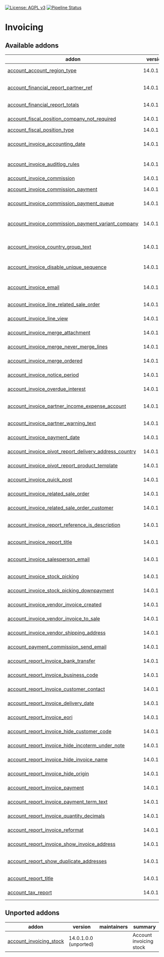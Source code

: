[![License: AGPL v3](https://img.shields.io/badge/License-AGPL%20v3-blue.svg)](https://www.gnu.org/licenses/agpl-3.0)
[![Pipeline Status](https://gitlab.com/tawasta/odoo/account-invoicing/badges/14.0-dev/pipeline.svg)](https://gitlab.com/tawasta/odoo/account-invoicing/-/pipelines/)

Invoicing
=========

[//]: # (addons)

Available addons
----------------
addon | version | maintainers | summary
--- | --- | --- | ---
[account_account_region_type](account_account_region_type/) | 14.0.1.0.0 |  | Set region type for an account
[account_financial_report_partner_ref](account_financial_report_partner_ref/) | 14.0.1.0.1 |  | A ref number of a partner is added to General Ledger report
[account_financial_report_totals](account_financial_report_totals/) | 14.0.1.0.0 |  | Adds totals of each column to trial balance
[account_fiscal_position_company_not_required](account_fiscal_position_company_not_required/) | 14.0.1.0.0 |  | Company will not be required on fiscal positions
[account_fiscal_position_type](account_fiscal_position_type/) | 14.0.1.0.0 |  | Fiscal Position type
[account_invoice_accounting_date](account_invoice_accounting_date/) | 14.0.1.0.0 |  | Allows setting a distinct invoice date and accounting date
[account_invoice_auditlog_rules](account_invoice_auditlog_rules/) | 14.0.1.0.0 |  | Adds audit log rules for account.move and account.move.line
[account_invoice_commission](account_invoice_commission/) | 14.0.1.0.3 |  | account_invoice_commission
[account_invoice_commission_payment](account_invoice_commission_payment/) | 14.0.1.6.2 |  | Allows Making commission payments from invoices
[account_invoice_commission_payment_queue](account_invoice_commission_payment_queue/) | 14.0.1.0.1 |  | Create commission payments as queued jobs
[account_invoice_commission_payment_variant_company](account_invoice_commission_payment_variant_company/) | 14.0.1.0.0 |  | Use product variant company as recipient in invoice commission payments
[account_invoice_country_group_text](account_invoice_country_group_text/) | 14.0.1.0.0 |  | Get account invoice report text from country groups setting
[account_invoice_disable_unique_sequence](account_invoice_disable_unique_sequence/) | 14.0.1.0.0 |  | Allows multiple invoices to exist with the same sequence number
[account_invoice_email](account_invoice_email/) | 14.0.1.1.0 |  | Send invoice email to invoice email address instead of default email address
[account_invoice_line_related_sale_order](account_invoice_line_related_sale_order/) | 14.0.1.0.0 |  | Related sale of an invoice line
[account_invoice_line_view](account_invoice_line_view/) | 14.0.1.0.5 |  | Add a readonly invoice line view
[account_invoice_merge_attachment](account_invoice_merge_attachment/) | 14.0.1.1.0 |  | Consider attachment during invoice merge process
[account_invoice_merge_never_merge_lines](account_invoice_merge_never_merge_lines/) | 14.0.1.1.0 |  | Never merge lines while merging invoices.
[account_invoice_merge_ordered](account_invoice_merge_ordered/) | 14.0.1.0.1 |  | Account Invoice Merge - keep line order
[account_invoice_notice_period](account_invoice_notice_period/) | 14.0.1.0.0 |  | Notice period field for invoices and partners
[account_invoice_overdue_interest](account_invoice_overdue_interest/) | 14.0.1.0.0 |  | Overdue interest % field for invoices and partners
[account_invoice_partner_income_expense_account](account_invoice_partner_income_expense_account/) | 14.0.1.0.1 |  | Partner-specific income and expense accounts for invoice lines
[account_invoice_partner_warning_text](account_invoice_partner_warning_text/) | 14.0.1.0.0 |  | Adds Partner warning text to invoice
[account_invoice_payment_date](account_invoice_payment_date/) | 14.0.1.0.0 |  | Save the date when invoice was fully paid
[account_invoice_pivot_report_delivery_address_country](account_invoice_pivot_report_delivery_address_country/) | 14.0.1.0.2 |  | Group pivot report by delivery address country
[account_invoice_pivot_report_product_template](account_invoice_pivot_report_product_template/) | 14.0.1.0.0 |  | Group pivot report by Product Template
[account_invoice_quick_post](account_invoice_quick_post/) | 14.0.1.0.0 |  | Post (confirm) invoices from line view
[account_invoice_related_sale_order](account_invoice_related_sale_order/) | 14.0.1.0.1 |  | Related Sale Orders of Invoice
[account_invoice_related_sale_order_customer](account_invoice_related_sale_order_customer/) | 14.0.1.0.0 |  | Related Customer of Invoice sale order
[account_invoice_report_reference_is_description](account_invoice_report_reference_is_description/) | 14.0.1.0.0 |  | Invoice print - replace Reference header with Description
[account_invoice_report_title](account_invoice_report_title/) | 14.0.1.1.0 |  | Report Titles for account invoices
[account_invoice_salesperson_email](account_invoice_salesperson_email/) | 14.0.1.0.0 |  | Account Invoice - Salesperson e-mail to note field
[account_invoice_stock_picking](account_invoice_stock_picking/) | 14.0.1.1.0 |  | Add related stock pickings to invoice
[account_invoice_stock_picking_downpayment](account_invoice_stock_picking_downpayment/) | 14.0.1.2.4 |  | Prevent validating pickings with open down payments
[account_invoice_vendor_invoice_created](account_invoice_vendor_invoice_created/) | 14.0.1.0.0 |  | Show related vendor invoice on customer invoices
[account_invoice_vendor_invoice_to_sale](account_invoice_vendor_invoice_to_sale/) | 14.0.1.0.1 |  | Adds a wizards for creating a SO from vendor invoice
[account_invoice_vendor_shipping_address](account_invoice_vendor_shipping_address/) | 14.0.1.0.0 |  | Allows defining a supplier address for vendor invoices
[account_payment_commission_send_email](account_payment_commission_send_email/) | 14.0.1.0.1 |  | Account payment commission send email
[account_report_invoice_bank_transfer](account_report_invoice_bank_transfer/) | 14.0.1.0.1 |  | Add a bank transfer section for invoices
[account_report_invoice_business_code](account_report_invoice_business_code/) | 14.0.1.0.1 |  | Show business code in invoice PDF
[account_report_invoice_customer_contact](account_report_invoice_customer_contact/) | 14.0.1.0.1 |  | Show customer contact in invoice PDF
[account_report_invoice_delivery_date](account_report_invoice_delivery_date/) | 14.0.1.0.1 |  | Delivery date to invoice report template
[account_report_invoice_eori](account_report_invoice_eori/) | 14.0.1.0.0 |  | Adds customers EORI number to Invoice Report
[account_report_invoice_hide_customer_code](account_report_invoice_hide_customer_code/) | 14.0.1.0.0 |  | Invoice Report - Hide customer code
[account_report_invoice_hide_incoterm_under_note](account_report_invoice_hide_incoterm_under_note/) | 14.0.1.0.0 |  | Invoice print - hide Incoterm under note
[account_report_invoice_hide_invoice_name](account_report_invoice_hide_invoice_name/) | 14.0.1.0.0 |  | Account invoice report - Hide invoice name
[account_report_invoice_hide_origin](account_report_invoice_hide_origin/) | 14.0.1.0.0 |  | Account invoice report - Hide origin
[account_report_invoice_payment](account_report_invoice_payment/) | 14.0.1.0.0 |  | Account Report Invoice payment
[account_report_invoice_payment_term_text](account_report_invoice_payment_term_text/) | 14.0.1.0.0 |  | Show 'Payment terms:' text on Invoice pdf print
[account_report_invoice_quantity_decimals](account_report_invoice_quantity_decimals/) | 14.0.1.0.0 |  | Modifications to invoice print decimal precision
[account_report_invoice_reformat](account_report_invoice_reformat/) | 14.0.1.0.0 |  | Reformat invoice print elements for cleaner look
[account_report_invoice_show_invoice_address](account_report_invoice_show_invoice_address/) | 14.0.1.0.0 |  | Account Invoice PDF report - Show Invoice address
[account_report_show_duplicate_addresses](account_report_show_duplicate_addresses/) | 14.0.1.0.1 |  | Show delivery address even if it is same as invoicing address
[account_report_title](account_report_title/) | 14.0.1.0.1 |  | Report titles for account invoices
[account_tax_report](account_tax_report/) | 14.0.1.0.2 |  | Finnish VAT-summary report.


Unported addons
---------------
addon | version | maintainers | summary
--- | --- | --- | ---
[account_invoicing_stock](account_invoicing_stock/) | 14.0.1.0.0 (unported) |  | Account invoicing stock

[//]: # (end addons)
